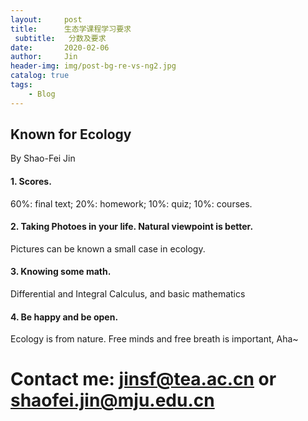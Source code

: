 ```yaml
---
layout:     post
title:      生态学课程学习要求
 subtitle:   分数及要求
date:       2020-02-06
author:     Jin
header-img: img/post-bg-re-vs-ng2.jpg
catalog: true
tags:
    - Blog
---
```

## Known for Ecology
By Shao-Fei Jin
#### 1. Scores.
60%: final text; 20%: homework; 10%: quiz; 10%: courses.
#### 2. Taking Photoes in your life. Natural viewpoint is better.
Pictures can be known a small case in ecology. 
#### 3. Knowing some math.
Differential and Integral Calculus, and basic mathematics
#### 4. Be happy and be open.
Ecology is from nature. Free minds and free breath is important, Aha~

# Contact me: jinsf@tea.ac.cn or shaofei.jin@mju.edu.cn
